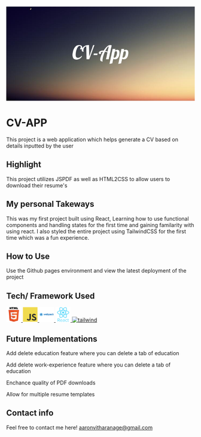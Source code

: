 <p align="center">
  <img  src="CV-App.png">
</p>


# CV-APP

This project is a web application which helps generate a CV based on details inputted by the user

## Highlight

This project utilizes JSPDF as well as HTML2CSS to allow users to download their resume's

## My personal Takeways
This was my first project built using React, Learning how to use functional components and handling states for the first time and gaining familarity with using react. 
I also styled the entire project using TailwindCSS for the first time which was a fun experience.

## How to Use

Use the Github pages environment and view the latest deployment of the project

## Tech/ Framework Used
<p align="left"> 
<a href="https://www.w3.org/html/" target="_blank" rel="noreferrer"> <img src="https://raw.githubusercontent.com/devicons/devicon/master/icons/html5/html5-original-wordmark.svg" alt="html5" width="40" height="40"/> </a>
<a href="https://developer.mozilla.org/en-US/docs/Web/JavaScript" target="_blank" rel="noreferrer"> <img src="https://raw.githubusercontent.com/devicons/devicon/master/icons/javascript/javascript-original.svg" alt="javascript" width="40" height="40"/> </a> 
<a href="https://webpack.js.org" target="_blank" rel="noreferrer"> <img src="https://raw.githubusercontent.com/devicons/devicon/d00d0969292a6569d45b06d3f350f463a0107b0d/icons/webpack/webpack-original-wordmark.svg" alt="webpack" width="40" height="40"/> </a>  <a href="https://reactjs.org/" target="_blank" rel="noreferrer"> <img src="https://raw.githubusercontent.com/devicons/devicon/master/icons/react/react-original-wordmark.svg" alt="react" width="40" height="40"/> </a> <a href="https://tailwindcss.com/" target="_blank" rel="noreferrer"> <img src="https://www.vectorlogo.zone/logos/tailwindcss/tailwindcss-icon.svg" alt="tailwind" width="40" height="40"/> </a> </p>

## Future Implementations
Add delete education feature where you can delete a tab of education

Add delete work-experience feature where you can delete a tab of education

Enchance quality of PDF downloads

Allow for multiple resume templates


## Contact info
Feel free to contact me here! aaronvitharanage@gmail.com
